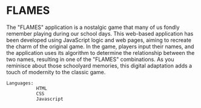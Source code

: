 # FLAMES

The "FLAMES" application is a nostalgic game that many of us fondly remember playing during our school days. This web-based application has been developed using JavaScript logic and web pages, aiming to recreate the charm of the original game. In the game, players input their names, and the application uses its algorithm to determine the relationship between the two names, resulting in one of the "FLAMES" combinations. As you reminisce about those schoolyard memories, this digital adaptation adds a touch of modernity to the classic game.

```
Languages:
           HTML
           CSS 
           Javascript
```

